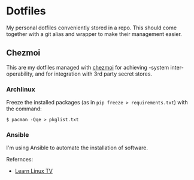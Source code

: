 # Dotfiles

My personal dotfiles conveniently stored in a repo. This should come together with a git alias and wrapper to make their management easier.

## Chezmoi

This are my dotfiles managed with [chezmoi](https://www.chezmoi.io/) for achieving -system inter-operability, and for integration with 3rd party secret stores.


### Archlinux

Freeze the installed packages (as in `pip freeze > requirements.txt`) with the command:

    $ pacman -Qqe > pkglist.txt

### Ansible

I'm using Ansible to automate the installation of software.

Refernces: 
- [Learn Linux TV](https://www.youtube.com/watch?v=gIDywsGBqf4)

